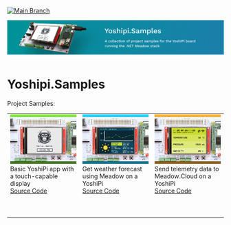 [![Main Branch](https://github.com/jorgedevs/Yoshipi.Samples/actions/workflows/build.yml/badge.svg)](https://github.com/jorgedevs/Yoshipi.Samples/actions/workflows/build.yml) 

<img src="Design/yoshipi-samples-banner.jpg"  alt="Meadow.ProjectLab, C#, iot" style="margin-bottom:10px" />

# Yoshipi.Samples

Project Samples:

<table>
    <tr>
        <td>
            <img src="Design/raspberrypi-yoshipi-hello.jpg" alt="Raspberry Pi YoshiPi running basic sample Meadow app"/><br/>
            Basic YoshiPi app with a touch-capable display</br> 
            <a href="Source/HelloYoshipi/">Source Code</a>
        </td>
        <td>
            <img src="Design/raspberrypi-yoshipi-wifiweather.jpg" alt="Raspberry Pi YoshiPi geting weather forecast"/><br/>
            Get weather forecast using Meadow on a YoshiPi</br> 
            <a href="Source/WifiWeather/">Source Code</a>
        </td>
        <td>
            <img src="Design/raspberrypi-yoshipi-meadowcloud-logging.jpg" alt="Raspberry Pi YoshiPi meadow cloud logging"/><br/>
            Send telemetry data to Meadow.Cloud on a YoshiPi</br> 
            <a href="Source/MeadowCloudLogging/">Source Code</a>
        </td>
    </tr>
    <tr>
        <td>
            <p>&nbsp;&nbsp;&nbsp;&nbsp;&nbsp;&nbsp;&nbsp;&nbsp;&nbsp;&nbsp;&nbsp;&nbsp;&nbsp;&nbsp;&nbsp;&nbsp;&nbsp;&nbsp;&nbsp;&nbsp;&nbsp;&nbsp;&nbsp;&nbsp;&nbsp;&nbsp;&nbsp;&nbsp;&nbsp;&nbsp;&nbsp;&nbsp;</p>
        </td>
        <td>
            <p>&nbsp;&nbsp;&nbsp;&nbsp;&nbsp;&nbsp;&nbsp;&nbsp;&nbsp;&nbsp;&nbsp;&nbsp;&nbsp;&nbsp;&nbsp;&nbsp;&nbsp;&nbsp;&nbsp;&nbsp;&nbsp;&nbsp;&nbsp;&nbsp;&nbsp;&nbsp;&nbsp;&nbsp;&nbsp;&nbsp;&nbsp;&nbsp;</p>
        </td>
        <td>
            <p>&nbsp;&nbsp;&nbsp;&nbsp;&nbsp;&nbsp;&nbsp;&nbsp;&nbsp;&nbsp;&nbsp;&nbsp;&nbsp;&nbsp;&nbsp;&nbsp;&nbsp;&nbsp;&nbsp;&nbsp;&nbsp;&nbsp;&nbsp;&nbsp;&nbsp;&nbsp;&nbsp;&nbsp;&nbsp;&nbsp;&nbsp;&nbsp;</p>
        </td>
    </tr>
</table>